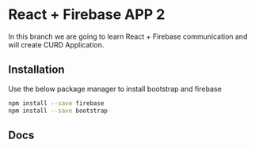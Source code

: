 # React + Firebase APP 2

In this branch we are going to learn React + Firebase communication and will create CURD Application.

## Installation

Use the below package manager to install bootstrap and firebase

```bash
npm install --save firebase
npm install --save bootstrap
```

## Docs
